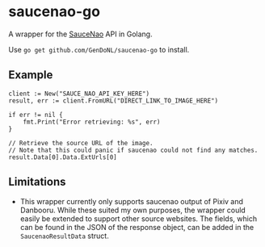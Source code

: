 # saucenao-go
A wrapper for the [SauceNao](https://saucenao.com/) API in Golang.

Use `go get github.com/GenDoNL/saucenao-go` to install.

## Example 
```
client := New("SAUCE_NAO_API_KEY_HERE")
result, err := client.FromURL("DIRECT_LINK_TO_IMAGE_HERE")
  
if err != nil {
	fmt.Print("Error retrieving: %s", err)
}
  
// Retrieve the source URL of the image.
// Note that this could panic if saucenao could not find any matches.
result.Data[0].Data.ExtUrls[0]
```

## Limitations
  -  This wrapper currently only supports saucenao output of Pixiv and Danbooru. While these suited my own purposes, the wrapper could easily be extended to support other source websites. The fields, which can be found in the JSON of the response object, can be added in the `SaucenaoResultData` struct.
